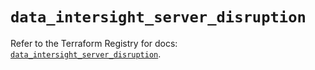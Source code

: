 # `data_intersight_server_disruption`

Refer to the Terraform Registry for docs: [`data_intersight_server_disruption`](https://registry.terraform.io/providers/ciscodevnet/intersight/1.0.71/docs/data-sources/server_disruption).
